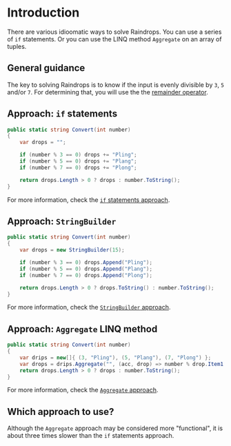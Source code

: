 # Introduction

There are various idioomatic ways to solve Raindrops.
You can use a series of `if` statements.
Or you can use the LINQ method `Aggregate` on an array of tuples.

## General guidance

The key to solving Raindrops is to know if the input is evenly divisible by `3`, `5` and/or `7`.
For determining that, you will use the the [remainder operator][remainder-operator].

## Approach: `if` statements

```csharp
public static string Convert(int number)
{
    var drops = "";

    if (number % 3 == 0) drops += "Pling";
    if (number % 5 == 0) drops += "Plang";
    if (number % 7 == 0) drops += "Plong";

    return drops.Length > 0 ? drops : number.ToString();
}
```

For more information, check the [`if` statements approach][approach-if-statements].

## Approach: `StringBuilder`

```csharp
public static string Convert(int number)
{
    var drops = new StringBuilder(15);

    if (number % 3 == 0) drops.Append("Pling");
    if (number % 5 == 0) drops.Append("Plang");
    if (number % 7 == 0) drops.Append("Plong");

    return drops.Length > 0 ? drops.ToString() : number.ToString();
}
```

For more information, check the [`StringBuilder` approach][approach-string-builder].

## Approach: `Aggregate` LINQ method

```csharp
public static string Convert(int number)
{
    var drips = new[]{ (3, "Pling"), (5, "Plang"), (7, "Plong") };
    var drops = drips.Aggregate("", (acc, drop) => number % drop.Item1 == 0 ? acc + drop.Item2 : acc);
    return drops.Length > 0 ? drops : number.ToString();
}
```

For more information, check the [`Aggregate` approach][approach-aggregate].

## Which approach to use?

Although the `Aggregate` approach may be considered more "functional", it is about three times slower than the `if` statements approach.

[remainder-operator]: https://learn.microsoft.com/en-us/dotnet/csharp/language-reference/operators/arithmetic-operators#remainder-operator-
[approach-if-statements]: https://exercism.org/tracks/csharp/exercises/raindrops/approaches/if-statements
[approach-aggregate]: https://exercism.org/tracks/csharp/exercises/raindrops/approaches/aggregate
[approach-string-builder]: https://exercism.org/tracks/csharp/exercises/raindrops/approaches/string-builder

